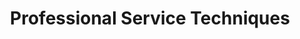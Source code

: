 ---
title: "Professional Service Techniques"
url: /zanesville/professional-service-techniques/
shop: copyshop
---